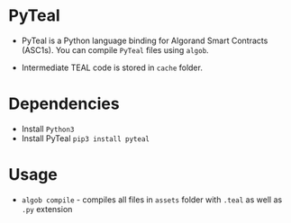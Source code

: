 # PyTeal 

- PyTeal is a Python language binding for Algorand Smart Contracts (ASC1s).
You can compile `PyTeal` files using `algob`.

- Intermediate TEAL code is stored in `cache` folder.

# Dependencies

- Install `Python3`
- Install PyTeal `pip3 install pyteal`

# Usage

- `algob compile` - compiles all files in `assets` folder with `.teal` as well as `.py` extension